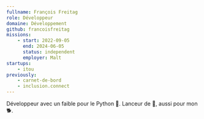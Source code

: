 ```yaml
---
fullname: François Freitag
role: Développeur
domaine: Développement
github: francoisfreitag
missions:
    - start: 2022-09-05
      end: 2024-06-05
      status: independent
      employer: Malt
startups:
    - itou
previously:
    - carnet-de-bord
    - inclusion.connect
---
```


Développeur avec un faible pour le Python 🐍.
Lanceur de 🥏, aussi pour mon 🐕.

